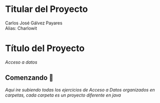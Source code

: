 # Titular del Proyecto

Carlos José Gálvez Payares</br>
Alias: Charlowit

# Título del Proyecto

_Acceso a datos_

## Comenzando 🚀

_Aqui ire subiendo todas los ejercicios de Acceso a Datos organizados en carpetas, cada carpeta es un proyecto diferente en java_

